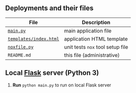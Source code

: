 ## Deployments and their files

File | Description
--- | ---
[`main.py`](main.py)|main application file
[`templates/index.html`](templates/index.html)|application HTML template
[`noxfile.py`](noxfile.py) |  unit tests `nox` tool setup file
`README.md`|this file (administrative)




## **Local [Flask](https://flask.palletsprojects.com) server (Python 3)**

1. **Run** `python main.py` to run on local Flask server 